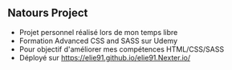 ## Natours Project

* Projet personnel réalisé lors de mon temps libre
* Formation Advanced CSS and SASS sur Udemy
* Pour objectif d'améliorer mes compétences HTML/CSS/SASS
* Déployé sur https://elie91.github.io/elie91.Nexter.io/
